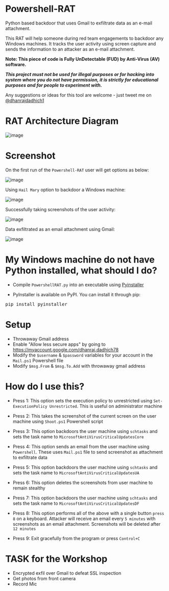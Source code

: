# Powershell-RAT
Python based backdoor that uses Gmail to exfiltrate data as an e-mail attachment. 

This RAT will help someone during red team engagements to backdoor any Windows machines. It tracks the user activity using screen capture and sends the information to an attacker as an e-mail attachment.

<B>Note: This piece of code is Fully UnDetectable (FUD) by Anti-Virus (AV) software. </B>

<B><I>This project must not be used for illegal purposes or for hacking into system where you do not have permission, it is strictly for educational purposes and for people to experiment with.</I></B>

Any suggestions or ideas for this tool are welcome - just tweet me on [@dhanrajdadhich1](https://twitter.com/dhanrajdadhich1)

# RAT Architecture Diagram

![image](https://user-images.githubusercontent.com/3501170/54605214-dd51f400-4a9c-11e9-8b51-a225b13ecd0d.png)


# Screenshot
On the first run of the `Powershell-RAT` user will get options as below:

![image](https://user-images.githubusercontent.com/3501170/37453784-e926b64a-288c-11e8-9c8d-abaaf1b7dd3d.png)

Using `Hail Mary` option to backdoor a Windows machine:

![image](https://user-images.githubusercontent.com/3501170/37453816-fdfffaea-288c-11e8-9a60-0adcd0dc4599.png)

Successfully taking screenshots of the user activity:

![image](https://user-images.githubusercontent.com/3501170/37453833-0c7f3e78-288d-11e8-969e-5499cf53f2fd.png)

Data exfiltrated as an email attachment using Gmail:

![image](https://user-images.githubusercontent.com/3501170/37453864-233384d0-288d-11e8-8699-e5dbe149925c.png)

# My Windows machine do not have Python installed, what should I do?

- Compile `PowershellRAT.py` into an executable using [Pyinstaller](https://github.com/pyinstaller/pyinstaller)

- PyInstaller is available on PyPI. You can install it through pip:

<pre>
pip install pyinstaller
</pre>

# Setup
- Throwaway Gmail address
- Enable "Allow less secure apps" by going to https://myaccount.google.com/dhanraj.dadhich78
- Modify the `$username` & `$password` variables for your account in the `Mail.ps1` Powershell file
- Modify `$msg.From` & `$msg.To.Add` with throwaway gmail address

# How do I use this?
- Press 1: This option sets the execution policy to unrestricted using `Set-ExecutionPolicy Unrestricted`. This is useful on administrator machine

- Press 2: This takes the screenshot of the current screen on the user machine using `Shoot.ps1` Powershell script

- Press 3: This option backdoors the user machine using `schtasks` and sets the task name to `MicrosoftAntiVirusCriticalUpdatesCore`

- Press 4: This option sends an email from the user machine using `Powershell`. These uses `Mail.ps1` file to send screenshot as attachment to exfiltrate data

- Press 5: This option backdoors the user machine using `schtasks` and sets the task name to `MicrosoftAntiVirusCriticalUpdatesUA`

- Press 6: This option deletes the screenshots from user machine to remain stealthy

- Press 7: This option backdoors the user machine using `schtasks` and sets the task name to `MicrosoftAntiVirusCriticalUpdatesDF`

- Press 8: This option performs all of the above with a single button `press 8` on a keyboard. Attacker will receive an email every `5 minutes` with screenshots as an email attachment. Screenshots will be deleted after `12 minutes`

- Press 9: Exit gracefully from the program or press `Control+C`

# TASK for the Workshop
- Encrypted exfil over Gmail to defeat SSL inspection
- Get photos from front camera 
- Record Mic
